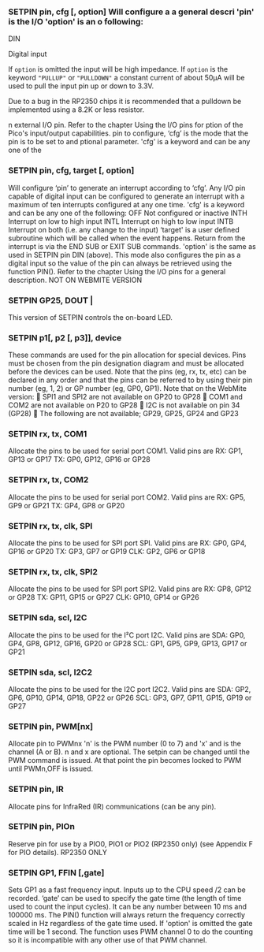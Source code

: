 ### SETPIN pin, cfg [, option] Will configure a a general descri 'pin' is the I/O 'option' is an o following:

DIN

Digital input 

If `option` is omitted the input will be high impedance. If `option` is the keyword `"PULLUP"` or `"PULLDOWN"` a constant current of about 50µA will be used to pull the input pin up or down to 3.3V. 

Due to a bug in the RP2350 chips it is recommended that a pulldown be implemented using a 8.2K or less resistor.

n external I/O pin. Refer to the chapter Using the I/O pins for ption of the Pico's input/output capabilities. pin to configure, ‘cfg’ is the mode that the pin is to be set to and ptional parameter. 'cfg' is a keyword and can be any one of the

### SETPIN pin, cfg, target [, option]

Will configure ‘pin’ to generate an interrupt according to ‘cfg’. Any I/O pin capable of digital input can be configured to generate an interrupt with a maximum of ten interrupts configured at any one time. 'cfg' is a keyword and can be any one of the following: OFF Not configured or inactive INTH Interrupt on low to high input INTL Interrupt on high to low input INTB Interrupt on both (i.e. any change to the input) ‘target' is a user defined subroutine which will be called when the event happens. Return from the interrupt is via the END SUB or EXIT SUB commands. 'option' is the same as used in SETPIN pin DIN (above). This mode also configures the pin as a digital input so the value of the pin can always be retrieved using the function PIN(). Refer to the chapter Using the I/O pins for a general description. NOT ON WEBMITE VERSION

### SETPIN GP25, DOUT |

This version of SETPIN controls the on-board LED.

### SETPIN p1[, p2 [, p3]], device

These commands are used for the pin allocation for special devices. Pins must be chosen from the pin designation diagram and must be allocated before the devices can be used. Note that the pins (eg, rx, tx, etc) can be declared in any order and that the pins can be referred to by using their pin number (eg, 1, 2) or GP number (eg, GP0, GP1). Note that on the WebMite version:  SPI1 and SPI2 are not available on GP20 to GP28  COM1 and COM2 are not available on P20 to GP28  I2C is not available on pin 34 (GP28)  The following are not available; GP29, GP25, GP24 and GP23

### SETPIN rx, tx, COM1

Allocate the pins to be used for serial port COM1. Valid pins are RX: GP1, GP13 or GP17 TX: GP0, GP12, GP16 or GP28

### SETPIN rx, tx, COM2

Allocate the pins to be used for serial port COM2. Valid pins are RX: GP5, GP9 or GP21 TX: GP4, GP8 or GP20

### SETPIN rx, tx, clk, SPI

Allocate the pins to be used for SPI port SPI. Valid pins are RX: GP0, GP4, GP16 or GP20 TX: GP3, GP7 or GP19 CLK: GP2, GP6 or GP18

### SETPIN rx, tx, clk, SPI2

Allocate the pins to be used for SPI port SPI2. Valid pins are RX: GP8, GP12 or GP28 TX: GP11, GP15 or GP27 CLK: GP10, GP14 or GP26

### SETPIN sda, scl, I2C

Allocate the pins to be used for the I²C port I2C. Valid pins are SDA: GP0, GP4, GP8, GP12, GP16, GP20 or GP28 SCL: GP1, GP5, GP9, GP13, GP17 or GP21

### SETPIN sda, scl, I2C2

Allocate the pins to be used for the I2C port I2C2. Valid pins are SDA: GP2, GP6, GP10, GP14, GP18, GP22 or GP26 SCL: GP3, GP7, GP11, GP15, GP19 or GP27

### SETPIN pin, PWM[nx]

Allocate pin to PWMnx 'n' is the PWM number (0 to 7) and 'x' and is the channel (A or B). n and x are optional. The setpin can be changed until the PWM command is issued. At that point the pin becomes locked to PWM until PWMn,OFF is issued.

### SETPIN pin, IR

Allocate pins for InfraRed (IR) communications (can be any pin).

### SETPIN pin, PIOn

Reserve pin for use by a PIO0, PIO1 or PIO2 (RP2350 only) (see Appendix F for PIO details). RP2350 ONLY

### SETPIN GP1, FFIN [,gate]

Sets GP1 as a fast frequency input. Inputs up to the CPU speed /2 can be recorded. ‘gate’ can be used to specify the gate time (the length of time used to count the input cycles). It can be any number between 10 ms and 100000 ms. The PIN() function will always return the frequency correctly scaled in Hz regardless of the gate time used. If 'option' is omitted the gate time will be 1 second. The function uses PWM channel 0 to do the counting so it is incompatible with any other use of that PWM channel.